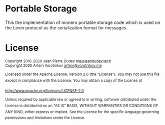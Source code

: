 # Portable Storage

This the implementation of monero portable storage code which is used on the Levin
protocol as the serialization format for messages.

# License

<sup>Copyright 2018-2020 Jean Pierre Dudey <me@jeandudey.tech></sup>
<br>
<sup>Copyright 2020 Artem Vorotnikov <artem@vorotnikov.me></sup>

<sup>Licensed under the Apache License, Version 2.0 (the "License");</sup>
<sup>you may not use this file except in compliance with the License.</sup>
<sup>You may obtain a copy of the License at</sup>

<sup>http://www.apache.org/licenses/LICENSE-2.0</sup>

<sup>Unless required by applicable law or agreed to in writing, software</sup>
<sup>distributed under the License is distributed on an "AS IS" BASIS,</sup>
<sup>WITHOUT WARRANTIES OR CONDITIONS OF ANY KIND, either express or implied.</sup>
<sup>See the License for the specific language governing permissions and</sup>
<sup>limitations under the License.</sup>
